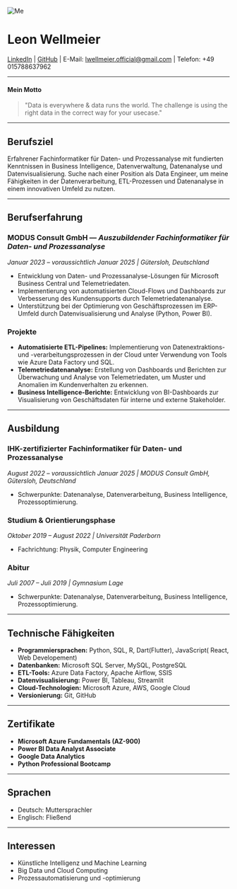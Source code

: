 ![Me](https://media.licdn.com/dms/image/v2/C5603AQE4Ajy6TxSrrw/profile-displayphoto-shrink_200_200/profile-displayphoto-shrink_200_200/0/1646602598053?e=2147483647&v=beta&t=xo_hFIbMc3HFLHW21TzxeXKCMYagYeX06I5cUGAHRVE)

# Leon Wellmeier 

[LinkedIn](https://de.linkedin.com/in/leon-wellmeier-97a2911a0) | [GitHub](https://github.com/lwellmeier) | E-Mail: [lwellmeier.official@gmail.com](http://mailto:lwellmeier.official@gmail.com "lwellmeier.official@gmail.com") | Telefon: +49 015788637962 

---
#### Mein Motto

> "Data is everywhere & data runs the world. The challenge is using the right data in the correct way for your usecase."

---

## **Berufsziel**
Erfahrener Fachinformatiker für Daten- und Prozessanalyse mit fundierten Kenntnissen in Business Intelligence, Datenverwaltung, Datenanalyse und Datenvisualisierung. Suche nach einer Position als Data Engineer, um meine Fähigkeiten in der Datenverarbeitung, ETL-Prozessen und Datenanalyse in einem innovativen Umfeld zu nutzen.

---

## **Berufserfahrung**

### **MODUS Consult GmbH** — *Auszubildender Fachinformatiker für Daten- und Prozessanalyse*
_Januar 2023 – voraussichtlich Januar 2025 | Gütersloh, Deutschland_

- Entwicklung von Daten- und Prozessanalyse-Lösungen für Microsoft Business Central und Telemetriedaten.
- Implementierung von automatisierten Cloud-Flows und Dashboards zur Verbesserung des Kundensupports durch Telemetriedatenanalyse.
- Unterstützung bei der Optimierung von Geschäftsprozessen im ERP-Umfeld durch Datenvisualisierung und Analyse (Python, Power BI).

### **Projekte**
- **Automatisierte ETL-Pipelines:** Implementierung von Datenextraktions- und -verarbeitungsprozessen in der Cloud unter Verwendung von Tools wie Azure Data Factory und SQL.
- **Telemetriedatenanalyse:** Erstellung von Dashboards und Berichten zur Überwachung und Analyse von Telemetriedaten, um Muster und Anomalien im Kundenverhalten zu erkennen.
- **Business Intelligence-Berichte:** Entwicklung von BI-Dashboards zur Visualisierung von Geschäftsdaten für interne und externe Stakeholder.

---

## **Ausbildung**

### **IHK-zertifizierter Fachinformatiker für Daten- und Prozessanalyse**
_August 2022 – voraussichtlich Januar 2025 | MODUS Consult GmbH, Gütersloh, Deutschland_

- Schwerpunkte: Datenanalyse, Datenverarbeitung, Business Intelligence, Prozessoptimierung.

### **Studium & Orientierungsphase**
_Oktober 2019 –  August 2022 | Universität Paderborn_

- Fachrichtung: Physik, Computer Engineering

### **Abitur**
_Juli 2007 – Juli 2019 | Gymnasium Lage_

- Schwerpunkte: Datenanalyse, Datenverarbeitung, Business Intelligence, Prozessoptimierung.

---

## **Technische Fähigkeiten**

- **Programmiersprachen:** Python, SQL, R, Dart(Flutter), JavaScript( React, Web Developement)
- **Datenbanken:** Microsoft SQL Server, MySQL, PostgreSQL
- **ETL-Tools:** Azure Data Factory, Apache Airflow, SSIS
- **Datenvisualisierung:** Power BI, Tableau, Streamlit
- **Cloud-Technologien:** Microsoft Azure, AWS, Google Cloud
- **Versionierung:** Git, GitHub

---

## **Zertifikate**

- **Microsoft Azure Fundamentals (AZ-900)**
- **Power BI Data Analyst Associate**
- **Google Data Analytics**
- **Python Professional Bootcamp**


---

## **Sprachen**

- Deutsch: Muttersprachler
- Englisch: Fließend

---

## **Interessen**

- Künstliche Intelligenz und Machine Learning
- Big Data und Cloud Computing
- Prozessautomatisierung und -optimierung
